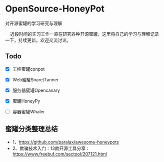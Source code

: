 # OpenSource-HoneyPot
对开源蜜罐的学习研究与理解

&nbsp;&nbsp;&nbsp;&nbsp;近段时间的实习工作一直在研究各种开源蜜罐，这里将自己的学习与理解记录一下，持续更新，欢迎交流讨论。

## Todo
- [x] 工控蜜罐conpot
- [x] Web蜜罐Snare/Tanner
- [x] 服务器蜜罐Opencanary
- [x] 蜜罐HoneyPy
- [ ] 容器蜜罐Whaler


## 蜜罐分类整理总结

- 1、https://github.com/paralax/awesome-honeypots
- 2、欺骗技术入门：13款开源工具分享：https://www.freebuf.com/sectool/207121.html
